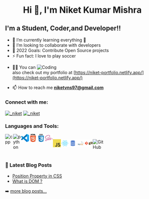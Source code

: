 
<h1 align="center">Hi 👋, I'm Niket Kumar Mishra</h1>

## I'm a Student, Coder,and Developer!!
- 🌱 I’m currently learning everything 🤣
- 👯 I’m looking to collaborate with developers
- 🥅 2022 Goals: Contribute Open Source projects
- ⚡ Fun fact: I love to play soccer


<img align="right" alt="Coding" width="400" src="https://niket-portfolio.netlify.app/images/hero.svg">


- 👨‍💻 You can also check out my portfolio at [https://niket-portfolio.netlify.app/](https://niket-portfolio.netlify.app/)

- 📫 How to reach me **niketvns97@gmail.com**
 

<h3 align="left">Connect with me:</h3>
<p align="left">
  <a href="https://www.linkedin.com/in/niket-kumar-mishra-37ab5a215/" target="blank"><img align="center" src="https://img.icons8.com/color/48/000000/linkedin.png" alt="_niket" height="40" width="40" /></a>
<a href="https://www.instagram.com/mishrank_mkp25675/" target="blank"><img align="center" src="https://img.icons8.com/3d-fluency/100/000000/instagram-new.png" alt="_niket" height="40" width="40" /></a>
</p>

### Languages and Tools:


<img align="left" alt="cpp" width="26px" src="https://img.icons8.com/fluency/48/228BE6/c-plus-plus-logo.png" />

<img align="left" alt="python" width="26px" src="https://img.icons8.com/color/48/000000/python--v1.png" />

<img align="left" alt="Visual Studio Code" width="26px" src="https://raw.githubusercontent.com/github/explore/80688e429a7d4ef2fca1e82350fe8e3517d3494d/topics/visual-studio-code/visual-studio-code.png" />
<img align="left" alt="HTML5" width="26px" src="https://raw.githubusercontent.com/github/explore/80688e429a7d4ef2fca1e82350fe8e3517d3494d/topics/html/html.png" />
<img align="left" alt="CSS3" width="26px" src="https://raw.githubusercontent.com/github/explore/80688e429a7d4ef2fca1e82350fe8e3517d3494d/topics/css/css.png" />
<img align="left" alt="Sass" width="26px" src="https://raw.githubusercontent.com/github/explore/80688e429a7d4ef2fca1e82350fe8e3517d3494d/topics/sass/sass.png" />

<br/>

<img align="left" alt="JavaScript" width="26px" src="https://raw.githubusercontent.com/github/explore/80688e429a7d4ef2fca1e82350fe8e3517d3494d/topics/javascript/javascript.png" />
<img align="left" alt="React" width="26px" src="https://raw.githubusercontent.com/github/explore/80688e429a7d4ef2fca1e82350fe8e3517d3494d/topics/react/react.png" />

<img align="left" alt="SQL" width="26px" src="https://raw.githubusercontent.com/github/explore/80688e429a7d4ef2fca1e82350fe8e3517d3494d/topics/sql/sql.png" />
<img align="left" alt="MySQL" width="26px" src="https://raw.githubusercontent.com/github/explore/80688e429a7d4ef2fca1e82350fe8e3517d3494d/topics/mysql/mysql.png" />
<img align="left" alt="Git" width="26px" src="https://raw.githubusercontent.com/github/explore/80688e429a7d4ef2fca1e82350fe8e3517d3494d/topics/git/git.png" />
<img align="left" alt="GitHub" width="40px" src="https://img.icons8.com/nolan/64/github.png" />

<br />
<br />
<br />


### 📕 Latest Blog Posts

<!-- BLOG-POST-LIST:START -->
- [Position Property in CSS](https://niket-points.hashnode.dev/position-property-in-css)
- [What is DOM ?](https://niket-points.hashnode.dev/what-is-dom)
<!-- BLOG-POST-LIST:END -->

➡️ [more blog posts...](https://niket-points.hashnode.dev/)
<br/>
<br/>

